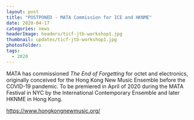 ```yaml
---
layout: post
title: "POSTPONED - MATA Commission for ICE and HKNME"
date: 2020-04-17
categories: news
headerImage: headers/ticf-jtb-workshop1.jpg
thumbnail: updates/ticf-jtb-workshop1.jpg
photosFolder:
tags:
  - 2020
---
```

MATA has commissioned *The End of Forgetting* for octet and electronics, originally conceived for the Hong Kong New Music Ensemble before the COVID-19 pandemic. To be premiered in April of 2020 during the MATA Festival in NYC by the International Contemporary Ensemble and later HKNME in Hong Kong.

https://www.hongkongnewmusic.org/
